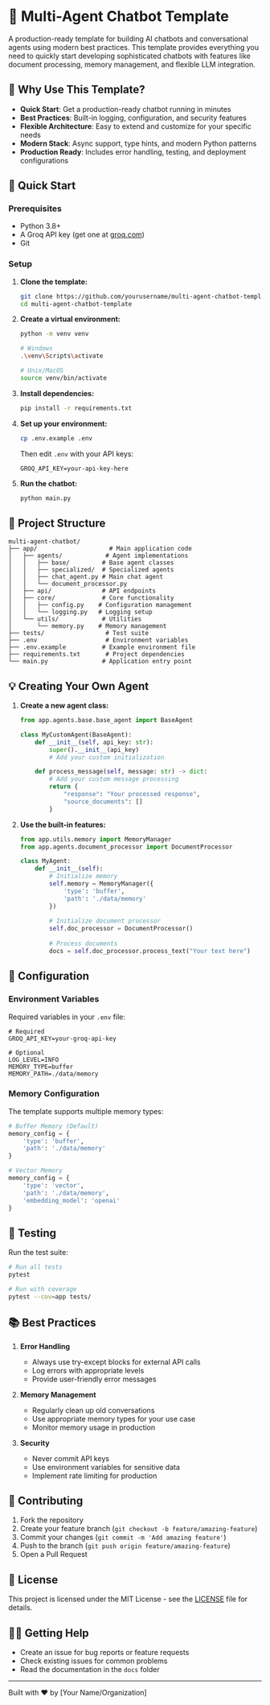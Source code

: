 # 🤖 Multi-Agent Chatbot Template

A production-ready template for building AI chatbots and conversational agents using modern best practices. This template provides everything you need to quickly start developing sophisticated chatbots with features like document processing, memory management, and flexible LLM integration.

## 🎯 Why Use This Template?

- **Quick Start**: Get a production-ready chatbot running in minutes
- **Best Practices**: Built-in logging, configuration, and security features
- **Flexible Architecture**: Easy to extend and customize for your specific needs
- **Modern Stack**: Async support, type hints, and modern Python patterns
- **Production Ready**: Includes error handling, testing, and deployment configurations

## 🚀 Quick Start

### Prerequisites

- Python 3.8+
- A Groq API key (get one at [groq.com](https://groq.com))
- Git

### Setup

1. **Clone the template:**

   ```bash
   git clone https://github.com/yourusername/multi-agent-chatbot-template.git
   cd multi-agent-chatbot-template
   ```

2. **Create a virtual environment:**

   ```bash
   python -m venv venv
   
   # Windows
   .\venv\Scripts\activate
   
   # Unix/MacOS
   source venv/bin/activate
   ```

3. **Install dependencies:**

   ```bash
   pip install -r requirements.txt
   ```

4. **Set up your environment:**

   ```bash
   cp .env.example .env
   ```

   Then edit `.env` with your API keys:

   ```env
   GROQ_API_KEY=your-api-key-here
   ```

5. **Run the chatbot:**

   ```bash
   python main.py
   ```

## 📁 Project Structure

```curl
multi-agent-chatbot/
├── app/                    # Main application code
│   ├── agents/            # Agent implementations
│   │   ├── base/         # Base agent classes
│   │   ├── specialized/  # Specialized agents
│   │   ├── chat_agent.py # Main chat agent
│   │   └── document_processor.py
│   ├── api/              # API endpoints
│   ├── core/             # Core functionality
│   │   ├── config.py    # Configuration management
│   │   └── logging.py   # Logging setup
│   └── utils/            # Utilities
│       └── memory.py    # Memory management
├── tests/                 # Test suite
├── .env                   # Environment variables
├── .env.example          # Example environment file
├── requirements.txt       # Project dependencies
└── main.py               # Application entry point
```

## 💡 Creating Your Own Agent

1. **Create a new agent class:**

   ```python
   from app.agents.base.base_agent import BaseAgent
   
   class MyCustomAgent(BaseAgent):
       def __init__(self, api_key: str):
           super().__init__(api_key)
           # Add your custom initialization
   
       def process_message(self, message: str) -> dict:
           # Add your custom message processing
           return {
               "response": "Your processed response",
               "source_documents": []
           }
   ```

2. **Use the built-in features:**

   ```python
   from app.utils.memory import MemoryManager
   from app.agents.document_processor import DocumentProcessor
   
   class MyAgent:
       def __init__(self):
           # Initialize memory
           self.memory = MemoryManager({
               'type': 'buffer',
               'path': './data/memory'
           })
           
           # Initialize document processor
           self.doc_processor = DocumentProcessor()
           
           # Process documents
           docs = self.doc_processor.process_text("Your text here")
   ```

## 🔧 Configuration

### Environment Variables

Required variables in your `.env` file:

```env
# Required
GROQ_API_KEY=your-groq-api-key

# Optional
LOG_LEVEL=INFO
MEMORY_TYPE=buffer
MEMORY_PATH=./data/memory
```

### Memory Configuration

The template supports multiple memory types:

```python
# Buffer Memory (Default)
memory_config = {
    'type': 'buffer',
    'path': './data/memory'
}

# Vector Memory
memory_config = {
    'type': 'vector',
    'path': './data/memory',
    'embedding_model': 'openai'
}
```

## 🧪 Testing

Run the test suite:

```bash
# Run all tests
pytest

# Run with coverage
pytest --cov=app tests/
```

## 📚 Best Practices

1. **Error Handling**
   - Always use try-except blocks for external API calls
   - Log errors with appropriate levels
   - Provide user-friendly error messages

2. **Memory Management**
   - Regularly clean up old conversations
   - Use appropriate memory types for your use case
   - Monitor memory usage in production

3. **Security**
   - Never commit API keys
   - Use environment variables for sensitive data
   - Implement rate limiting for production

## 🤝 Contributing

1. Fork the repository
2. Create your feature branch (`git checkout -b feature/amazing-feature`)
3. Commit your changes (`git commit -m 'Add amazing feature'`)
4. Push to the branch (`git push origin feature/amazing-feature`)
5. Open a Pull Request

## 📝 License

This project is licensed under the MIT License - see the [LICENSE](LICENSE) file for details.

## 🙋‍♂️ Getting Help

- Create an issue for bug reports or feature requests
- Check existing issues for common problems
- Read the documentation in the `docs` folder

---

Built with ❤️ by [Your Name/Organization]
